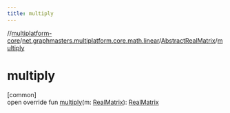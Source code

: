 ```yaml
---
title: multiply
---
```

//[multiplatform-core](../../../index.html)/[net.graphmasters.multiplatform.core.math.linear](../index.html)/[AbstractRealMatrix](index.html)/[multiply](multiply.html)



# multiply



[common]\
open override fun [multiply](multiply.html)(m: [RealMatrix](../-real-matrix/index.html)): [RealMatrix](../-real-matrix/index.html)





